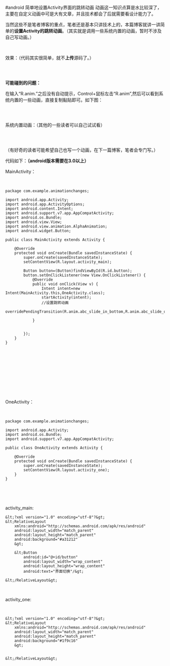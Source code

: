 #android 简单地设置Activity界面的跳转动画
动画这一知识点算是水比较深了，主要在自定义动画中可是大有文章，并且技术都会了后就需要看设计能力了。

当然这些不是笔者博客的重点，笔者还是基本只讲技术上的，本篇博客就讲一讲简单的**设置Activity的跳转动画**。（其实就是调用一些系统内置的动画，暂时不涉及自己写动画。）

 

效果：（代码其实很简单，就不**上传**源码了。）

<img alt="" class="has" src="https://img-blog.csdn.net/20160122092536685?watermark/2/text/aHR0cDovL2Jsb2cuY3Nkbi5uZXQv/font/5a6L5L2T/fontsize/400/fill/I0JBQkFCMA==/dissolve/70/gravity/Center">

 

**可能碰到的问题：**

在输入“R.anim.”之后没有自动提示，Control+鼠标左击“R.anim”,然后可以看到系统内置的一些动画，直接复制黏贴即可。如下图：

<img alt="" class="has" src="https://img-blog.csdn.net/20160122093528484?watermark/2/text/aHR0cDovL2Jsb2cuY3Nkbi5uZXQv/font/5a6L5L2T/fontsize/400/fill/I0JBQkFCMA==/dissolve/70/gravity/Center">

 

系统内置动画：（其他的一些读者可以自己试试看）

<img alt="" class="has" src="https://img-blog.csdn.net/20160122093538621?watermark/2/text/aHR0cDovL2Jsb2cuY3Nkbi5uZXQv/font/5a6L5L2T/fontsize/400/fill/I0JBQkFCMA==/dissolve/70/gravity/Center">

 

（有好奇的读者可能希望自己也写一个动画，在下一篇博客，笔者会专门写。）

代码如下：**（android版本需要在3.0以上）**

MainActivity：

 

```
package com.example.animationchanges;

import android.app.Activity;
import android.app.ActivityOptions;
import android.content.Intent;
import android.support.v7.app.AppCompatActivity;
import android.os.Bundle;
import android.view.View;
import android.view.animation.AlphaAnimation;
import android.widget.Button;

public class MainActivity extends Activity {

    @Override
    protected void onCreate(Bundle savedInstanceState) {
        super.onCreate(savedInstanceState);
        setContentView(R.layout.activity_main);

        Button button=(Button)findViewById(R.id.button);
        button.setOnClickListener(new View.OnClickListener() {
            @Override
            public void onClick(View v) {
                Intent intent=new Intent(MainActivity.this,OneActivity.class);
                startActivity(intent);
                //设置跳转动画
                overridePendingTransition(R.anim.abc_slide_in_bottom,R.anim.abc_slide_out_bottom);

            }


        });
    }
}

```

 

 

 

 

 

OneActivity：

 

```
package com.example.animationchanges;

import android.app.Activity;
import android.os.Bundle;
import android.support.v7.app.AppCompatActivity;

public class OneActivity extends Activity {

    @Override
    protected void onCreate(Bundle savedInstanceState) {
        super.onCreate(savedInstanceState);
        setContentView(R.layout.activity_one);
    }
}

```

 

 

activity_main:

```
&lt;?xml version="1.0" encoding="utf-8"?&gt;
&lt;RelativeLayout
    xmlns:android="http://schemas.android.com/apk/res/android"
    android:layout_width="match_parent"
    android:layout_height="match_parent"
    android:background="#a31212"
    &gt;

    &lt;Button
        android:id="@+id/button"
        android:layout_width="wrap_content"
        android:layout_height="wrap_content"
        android:text="界面切换"/&gt;

&lt;/RelativeLayout&gt;

```

 

activity_one:

 

```
&lt;?xml version="1.0" encoding="utf-8"?&gt;
&lt;RelativeLayout
    xmlns:android="http://schemas.android.com/apk/res/android"
    android:layout_width="match_parent"
    android:layout_height="match_parent"
    android:background="#1f9c16"
    &gt;


&lt;/RelativeLayout&gt;

```

 

 

 

 

 

 

 

 
